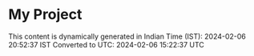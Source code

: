 # My Project

This content is dynamically generated in Indian Time (IST): 2024-02-06 20:52:37 IST
Converted to UTC: 2024-02-06 15:22:37 UTC
